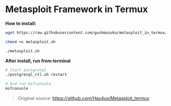 # Metasploit Framework in Termux

**How to install:**

```bash
wget https://raw.githubusercontent.com/gushmazuko/metasploit_in_termux/master/metasploit.sh

chmod +x metasploit.sh

./metasploit.sh
```
**After install, run from terminal**
```bash
# Start postgresql
./postgresql_ctl.sh restart

# And run msfconsole
msfconsole
```


> Original source: https://github.com/Hax4us/Metasploit_termux
